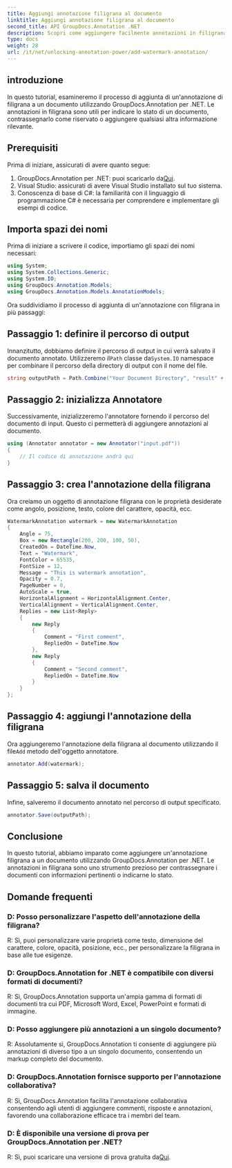 ```yaml
---
title: Aggiungi annotazione filigrana al documento
linktitle: Aggiungi annotazione filigrana al documento
second_title: API GroupDocs.Annotation .NET
description: Scopri come aggiungere facilmente annotazioni in filigrana ai tuoi documenti utilizzando GroupDocs.Annotation per .NET. Migliora la chiarezza e la sicurezza dei documenti.
type: docs
weight: 28
url: /it/net/unlocking-annotation-power/add-watermark-annotation/
---
```

## introduzione
In questo tutorial, esamineremo il processo di aggiunta di un'annotazione di filigrana a un documento utilizzando GroupDocs.Annotation per .NET. Le annotazioni in filigrana sono utili per indicare lo stato di un documento, contrassegnarlo come riservato o aggiungere qualsiasi altra informazione rilevante.

## Prerequisiti

Prima di iniziare, assicurati di avere quanto segue:

1.  GroupDocs.Annotation per .NET: puoi scaricarlo da[Qui](https://releases.groupdocs.com/annotation/net/).
2. Visual Studio: assicurati di avere Visual Studio installato sul tuo sistema.
3. Conoscenza di base di C#: la familiarità con il linguaggio di programmazione C# è necessaria per comprendere e implementare gli esempi di codice.

## Importa spazi dei nomi

Prima di iniziare a scrivere il codice, importiamo gli spazi dei nomi necessari:

```csharp
using System;
using System.Collections.Generic;
using System.IO;
using GroupDocs.Annotation.Models;
using GroupDocs.Annotation.Models.AnnotationModels;
```

Ora suddividiamo il processo di aggiunta di un'annotazione con filigrana in più passaggi:

## Passaggio 1: definire il percorso di output

 Innanzitutto, dobbiamo definire il percorso di output in cui verrà salvato il documento annotato. Utilizzeremo il`Path` classe da`System.IO` namespace per combinare il percorso della directory di output con il nome del file.

```csharp
string outputPath = Path.Combine("Your Document Directory", "result" + Path.GetExtension("input.pdf"));
```

## Passaggio 2: inizializza Annotatore

Successivamente, inizializzeremo l'annotatore fornendo il percorso del documento di input. Questo ci permetterà di aggiungere annotazioni al documento.

```csharp
using (Annotator annotator = new Annotator("input.pdf"))
{
    // Il codice di annotazione andrà qui
}
```

## Passaggio 3: crea l'annotazione della filigrana

Ora creiamo un oggetto di annotazione filigrana con le proprietà desiderate come angolo, posizione, testo, colore del carattere, opacità, ecc.

```csharp
WatermarkAnnotation watermark = new WatermarkAnnotation
{
    Angle = 75,
    Box = new Rectangle(200, 200, 100, 50),
    CreatedOn = DateTime.Now,
    Text = "Watermark",
    FontColor = 65535,
    FontSize = 12,
    Message = "This is watermark annotation",
    Opacity = 0.7,
    PageNumber = 0,
    AutoScale = true,
    HorizontalAlignment = HorizontalAlignment.Center,
    VerticalAlignment = VerticalAlignment.Center,
    Replies = new List<Reply>
    {
        new Reply
        {
            Comment = "First comment",
            RepliedOn = DateTime.Now
        },
        new Reply
        {
            Comment = "Second comment",
            RepliedOn = DateTime.Now
        }
    }
};
```

## Passaggio 4: aggiungi l'annotazione della filigrana

 Ora aggiungeremo l'annotazione della filigrana al documento utilizzando il file`Add` metodo dell'oggetto annotatore.

```csharp
annotator.Add(watermark);
```

## Passaggio 5: salva il documento

Infine, salveremo il documento annotato nel percorso di output specificato.

```csharp
annotator.Save(outputPath);
```

## Conclusione

In questo tutorial, abbiamo imparato come aggiungere un'annotazione filigrana a un documento utilizzando GroupDocs.Annotation per .NET. Le annotazioni in filigrana sono uno strumento prezioso per contrassegnare i documenti con informazioni pertinenti o indicarne lo stato.

## Domande frequenti

### D: Posso personalizzare l'aspetto dell'annotazione della filigrana?

R: Sì, puoi personalizzare varie proprietà come testo, dimensione del carattere, colore, opacità, posizione, ecc., per personalizzare la filigrana in base alle tue esigenze.

### D: GroupDocs.Annotation for .NET è compatibile con diversi formati di documenti?

R: Sì, GroupDocs.Annotation supporta un'ampia gamma di formati di documenti tra cui PDF, Microsoft Word, Excel, PowerPoint e formati di immagine.

### D: Posso aggiungere più annotazioni a un singolo documento?

R: Assolutamente sì, GroupDocs.Annotation ti consente di aggiungere più annotazioni di diverso tipo a un singolo documento, consentendo un markup completo del documento.

### D: GroupDocs.Annotation fornisce supporto per l'annotazione collaborativa?

R: Sì, GroupDocs.Annotation facilita l'annotazione collaborativa consentendo agli utenti di aggiungere commenti, risposte e annotazioni, favorendo una collaborazione efficace tra i membri del team.

### D: È disponibile una versione di prova per GroupDocs.Annotation per .NET?

 R: Sì, puoi scaricare una versione di prova gratuita da[Qui](https://releases.groupdocs.com/).